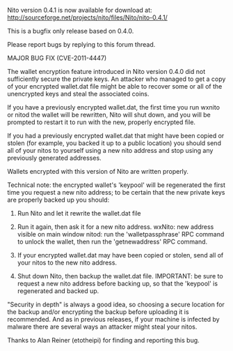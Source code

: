Nito version 0.4.1 is now available for download at:
http://sourceforge.net/projects/nito/files/Nito/nito-0.4.1/

This is a bugfix only release based on 0.4.0.

Please report bugs by replying to this forum thread.

MAJOR BUG FIX  (CVE-2011-4447)

The wallet encryption feature introduced in Nito version 0.4.0 did not sufficiently secure the private keys. An attacker who
managed to get a copy of your encrypted wallet.dat file might be able to recover some or all of the unencrypted keys and steal the
associated coins.

If you have a previously encrypted wallet.dat, the first time you run wxnito or nitod the wallet will be rewritten, Nito will
shut down, and you will be prompted to restart it to run with the new, properly encrypted file.

If you had a previously encrypted wallet.dat that might have been copied or stolen (for example, you backed it up to a public
location) you should send all of your nitos to yourself using a new nito address and stop using any previously generated addresses.

Wallets encrypted with this version of Nito are written properly.

Technical note: the encrypted wallet's 'keypool' will be regenerated the first time you request a new nito address; to be certain that the
new private keys are properly backed up you should:

1. Run Nito and let it rewrite the wallet.dat file

2. Run it again, then ask it for a new nito address.
wxNito: new address visible on main window
nitod: run the 'walletpassphrase' RPC command to unlock the wallet,  then run the 'getnewaddress' RPC command.

3. If your encrypted wallet.dat may have been copied or stolen, send all of your nitos to the new nito address.

4. Shut down Nito, then backup the wallet.dat file.
IMPORTANT: be sure to request a new nito address before backing up, so that the 'keypool' is regenerated and backed up.

"Security in depth" is always a good idea, so choosing a secure location for the backup and/or encrypting the backup before uploading it is recommended. And as in previous releases, if your machine is infected by malware there are several ways an attacker might steal your nitos.

Thanks to Alan Reiner (etotheipi) for finding and reporting this bug.
